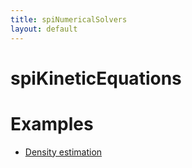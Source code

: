 ```yaml
---
title: spiNumericalSolvers
layout: default
---
```


# spiKineticEquations

# Examples

- [Density estimation](./spipack/examples/KineticEquations/vary-external-acceleration/description.md)
